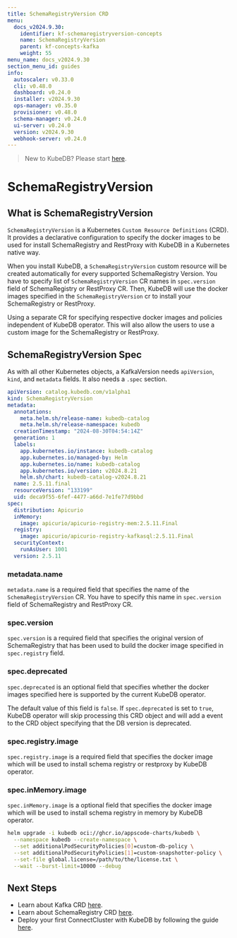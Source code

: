 ```yaml
---
title: SchemaRegistryVersion CRD
menu:
  docs_v2024.9.30:
    identifier: kf-schemaregistryversion-concepts
    name: SchemaRegistryVersion
    parent: kf-concepts-kafka
    weight: 55
menu_name: docs_v2024.9.30
section_menu_id: guides
info:
  autoscaler: v0.33.0
  cli: v0.48.0
  dashboard: v0.24.0
  installer: v2024.9.30
  ops-manager: v0.35.0
  provisioner: v0.48.0
  schema-manager: v0.24.0
  ui-server: v0.24.0
  version: v2024.9.30
  webhook-server: v0.24.0
---
```


> New to KubeDB? Please start [here](/docs/v2024.9.30/README).

# SchemaRegistryVersion

## What is SchemaRegistryVersion

`SchemaRegistryVersion` is a Kubernetes `Custom Resource Definitions` (CRD). It provides a declarative configuration to specify the docker images to be used for install SchemaRegistry and RestProxy with KubeDB in a Kubernetes native way.

When you install KubeDB, a `SchemaRegistryVersion` custom resource will be created automatically for every supported SchemaRegistry Version. You have to specify list of `SchemaRegistryVersion` CR names in `spec.version` field of SchemaRegistry or RestProxy CR. Then, KubeDB will use the docker images specified in the `SchemaRegistryVersion` cr to install your SchemaRegistry or RestProxy.

Using a separate CR for specifying respective docker images and policies independent of KubeDB operator. This will also allow the users to use a custom image for the SchemaRegistry or RestProxy.

## SchemaRegistryVersion Spec

As with all other Kubernetes objects, a KafkaVersion needs `apiVersion`, `kind`, and `metadata` fields. It also needs a `.spec` section.

```yaml
apiVersion: catalog.kubedb.com/v1alpha1
kind: SchemaRegistryVersion
metadata:
  annotations:
    meta.helm.sh/release-name: kubedb-catalog
    meta.helm.sh/release-namespace: kubedb
  creationTimestamp: "2024-08-30T04:54:14Z"
  generation: 1
  labels:
    app.kubernetes.io/instance: kubedb-catalog
    app.kubernetes.io/managed-by: Helm
    app.kubernetes.io/name: kubedb-catalog
    app.kubernetes.io/version: v2024.8.21
    helm.sh/chart: kubedb-catalog-v2024.8.21
  name: 2.5.11.final
  resourceVersion: "133199"
  uid: deca9f55-6fef-4477-a66d-7e1fe77d9bbd
spec:
  distribution: Apicurio
  inMemory:
    image: apicurio/apicurio-registry-mem:2.5.11.Final
  registry:
    image: apicurio/apicurio-registry-kafkasql:2.5.11.Final
  securityContext:
    runAsUser: 1001
  version: 2.5.11
```

### metadata.name

`metadata.name` is a required field that specifies the name of the `SchemaRegistryVersion` CR. You have to specify this name in `spec.version` field of SchemaRegistry and RestProxy CR.

### spec.version

`spec.version` is a required field that specifies the original version of SchemaRegistry that has been used to build the docker image specified in `spec.registry` field.

### spec.deprecated

`spec.deprecated` is an optional field that specifies whether the docker images specified here is supported by the current KubeDB operator.

The default value of this field is `false`. If `spec.deprecated` is set to `true`, KubeDB operator will skip processing this CRD object and will add a event to the CRD object specifying that the DB version is deprecated.

### spec.registry.image

`spec.registry.image` is a required field that specifies the docker image which will be used to install schema registry or restproxy by KubeDB operator.

### spec.inMemory.image

`spec.inMemory.image` is a optional field that specifies the docker image which will be used to install schema registry in memory by KubeDB operator.

```bash
helm upgrade -i kubedb oci://ghcr.io/appscode-charts/kubedb \
  --namespace kubedb --create-namespace \
  --set additionalPodSecurityPolicies[0]=custom-db-policy \
  --set additionalPodSecurityPolicies[1]=custom-snapshotter-policy \
  --set-file global.license=/path/to/the/license.txt \
  --wait --burst-limit=10000 --debug
```

## Next Steps

- Learn about Kafka CRD [here](/docs/v2024.9.30/guides/kafka/concepts/kafka).
- Learn about SchemaRegistry CRD [here](/docs/v2024.9.30/guides/kafka/concepts/schemaregistry).
- Deploy your first ConnectCluster with KubeDB by following the guide [here](/docs/v2024.9.30/guides/kafka/connectcluster/overview).
